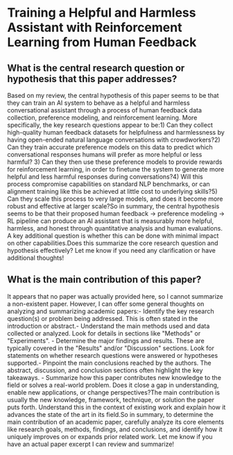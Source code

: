 # Training a Helpful and Harmless Assistant with Reinforcement Learning   from Human Feedback

## What is the central research question or hypothesis that this paper addresses?

Based on my review, the central hypothesis of this paper seems to be that they can train an AI system to behave as a helpful and harmless conversational assistant through a process of human feedback data collection, preference modeling, and reinforcement learning. More specifically, the key research questions appear to be:1) Can they collect high-quality human feedback datasets for helpfulness and harmlessness by having open-ended natural language conversations with crowdworkers?2) Can they train accurate preference models on this data to predict which conversational responses humans will prefer as more helpful or less harmful? 3) Can they then use these preference models to provide rewards for reinforcement learning, in order to finetune the system to generate more helpful and less harmful responses during conversations?4) Will this process compromise capabilities on standard NLP benchmarks, or can alignment training like this be achieved at little cost to underlying skills?5) Can they scale this process to very large models, and does it become more robust and effective at larger scale?So in summary, the central hypothesis seems to be that their proposed human feedback -> preference modeling -> RL pipeline can produce an AI assistant that is measurably more helpful, harmless, and honest through quantitative analysis and human evaluations. A key additional question is whether this can be done with minimal impact on other capabilities.Does this summarize the core research question and hypothesis effectively? Let me know if you need any clarification or have additional thoughts!


## What is the main contribution of this paper?

It appears that no paper was actually provided here, so I cannot summarize a non-existent paper. However, I can offer some general thoughts on analyzing and summarizing academic papers:- Identify the key research question(s) or problem being addressed. This is often stated in the introduction or abstract.- Understand the main methods used and data collected or analyzed. Look for details in sections like "Methods" or "Experiments". - Determine the major findings and results. These are typically covered in the "Results" and/or "Discussion" sections. Look for statements on whether research questions were answered or hypotheses supported.- Pinpoint the main conclusions reached by the authors. The abstract, discussion, and conclusion sections often highlight the key takeaways. - Summarize how this paper contributes new knowledge to the field or solves a real-world problem. Does it close a gap in understanding, enable new applications, or change perspectives?The main contribution is usually the new knowledge, framework, technique, or solution the paper puts forth. Understand this in the context of existing work and explain how it advances the state of the art in its field.So in summary, to determine the main contribution of an academic paper, carefully analyze its core elements like research goals, methods, findings, and conclusions, and identify how it uniquely improves on or expands prior related work. Let me know if you have an actual paper excerpt I can review and summarize!

